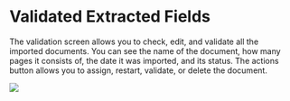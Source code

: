 # Validated Extracted Fields

The validation screen allows you to check, edit, and validate all the imported documents. You can see the name of the document, how many pages it consists of, the date it was imported, and its status. The actions button allows you to assign, restart, validate, or delete the document.

![](https://lh7-us.googleusercontent.com/Qsuq276tKp5GdkYv3Jfcjqske-IBpS-KqAtYf4q5mwEy6SFbsl9hC4oC94m8jwgnAOmTT7uHn2RPen-rXLo6q0ya7tHsJxjr0dbBeLDx6dAnjF6B0czSDQJxdDhx-E7OZD6MFZh-237jAfPrgQF0wGQ)


